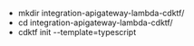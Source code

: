 * mkdir integration-apigateway-lambda-cdktf/
* cd integration-apigateway-lambda-cdktf/
* cdktf init --template=typescript